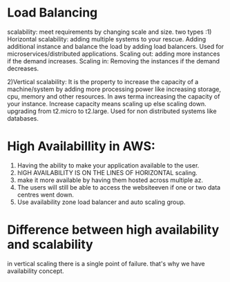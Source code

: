 # Load Balancing

scalability: meet requirements by changing scale and size.
two types :1) Horizontal scalability: adding multiple systems to your rescue. Adding additional instance and balance the load by adding load balancers.
Used for microservices/distributed applications.
Scaling out: adding more instances if the demand increases. 
Scaling in: Removing the instances if the demand decreases.


2)Vertical scalability: It is the property to increase the capacity of a machine/system by adding more processing power like increasing storage, cpu, memory and other resources.
In aws terma increasing the capacity of your instance.
Increase capacity means scaling up else scaling down. upgrading from t2.micro to t2.large. 
Used for non distributed systems like databases.


# High Availabillity in AWS: 
1) Having the ability to make your application available to the user.
2) hIGH AVAILABILITY IS ON THE LINES OF HORIZONTAL scaling.
3) make it more available by having them hosted across multiple az.
4) The users will still be able to access the websiteeven if one or two data centres went down.
5) Use availability zone load balancer and auto scaling group.


# Difference between high availability and scalability
in vertical scaling there is a single point of failure. that's why we have availability concept.

